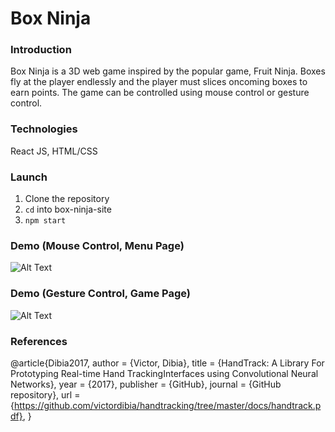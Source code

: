 Box Ninja
===========

### Introduction
Box Ninja is a 3D web game inspired by the popular game, Fruit Ninja. Boxes fly at the player endlessly and the player must slices oncoming boxes to earn points. The game can be controlled using mouse control or gesture control. 

### Technologies
React JS, HTML/CSS

### Launch
1. Clone the repository
2. `cd` into box-ninja-site
3. `npm start`

### Demo (Mouse Control, Menu Page)
![Alt Text](https://media.giphy.com/media/bPckFnIBQtYEv6RB5K/giphy.gif)

### Demo (Gesture Control, Game Page)
![Alt Text](https://media.giphy.com/media/O6PNt0NgKNTX6s4dA5/giphy.gif)

### References
@article{Dibia2017,
  author = {Victor, Dibia},
  title = {HandTrack: A Library For Prototyping Real-time Hand TrackingInterfaces using Convolutional Neural Networks},
  year = {2017},
  publisher = {GitHub},
  journal = {GitHub repository},
  url = {https://github.com/victordibia/handtracking/tree/master/docs/handtrack.pdf}, 
}
